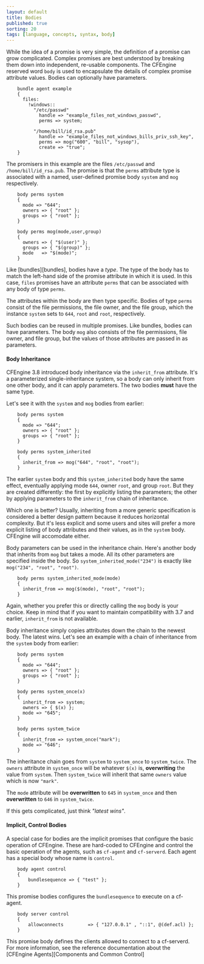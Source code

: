 ```yaml
---
layout: default
title: Bodies
published: true
sorting: 20
tags: [language, concepts, syntax, body]
---
```


While the idea of a promise is very simple, the definition of a promise can 
grow complicated. Complex promises are best understood by breaking them down 
into independent, re-usable components. The CFEngine reserved word `body` is 
used to encapsulate the details of complex promise attribute values. Bodies 
can optionally have parameters.

```cf3
    bundle agent example
    {
      files:
        !windows::
          "/etc/passwd"
            handle => "example_files_not_windows_passwd",
            perms => system;
    
          "/home/bill/id_rsa.pub"
            handle => "example_files_not_windows_bills_priv_ssh_key",
            perms => mog("600", "bill", "sysop"),
            create => "true";
    }
```

The promisers in this example are the files `/etc/passwd` and
`/home/bill/id_rsa.pub`. The promise is that the `perms` attribute type is
associated with a named, user-defined promise body `system` and `mog`
respectively.

```cf3
    body perms system
    {
      mode => "644";
      owners => { "root" };
      groups => { "root" };
    }
    
    body perms mog(mode,user,group)
    {
      owners => { "$(user)" };
      groups => { "$(group)" };
      mode   => "$(mode)";
    }
```

Like [bundles][bundles], bodies have a *type*. The type of the body has to match the left-hand side of the promise attribute in which it is used. In this case, `files` promises have an attribute `perms` that can be associated with any body of type `perms`.

The attributes within the body are then type specific. Bodies of type `perms` consist of the file permissions, the file owner, and the file group, which the instance `system` sets to `644`, `root` and `root`, respectively.

Such bodies can be reused in multiple promises. Like bundles, bodies can have parameters. The body `mog` also consists of the file permissions, file owner, and file group, but the values of those attributes are passed in as parameters.

#### Body Inheritance

CFEngine 3.8 introduced body inheritance via the `inherit_from`
attribute. It's a parameterized single-inheritance system, so a body
can only inherit from one other body, and it can apply parameters. The
two bodies **must** have the same type.

Let's see it with the `system` and `mog` bodies from earlier:

```cf3
    body perms system
    {
      mode => "644";
      owners => { "root" };
      groups => { "root" };
    }

    body perms system_inherited
    {
      inherit_from => mog("644", "root", "root");
    }

```

The earlier `system` body and this `system_inherited` body have the
same effect, eventually applying mode `644`, owner `root`, and group
`root`. But they are created differently: the first by explicitly
listing the parameters; the other by applying parameters to the
`inherit_from` chain of inheritance.

Which one is better? Usually, inheriting from a more generic
specification is considered a better design pattern because it reduces
horizontal complexity. But it's less explicit and some users and sites
will prefer a more explicit listing of body attributes and their
values, as in the `system` body. CFEngine will accomodate either.

Body parameters can be used in the inheritance chain. Here's another
body that inherits from `mog` but takes a mode. All its other
parameters are specified inside the body. So
`system_inherited_mode("234")` is exactly like `mog("234", "root",
"root")`.

```cf3
    body perms system_inherited_mode(mode)
    {
      inherit_from => mog($(mode), "root", "root");
    }

```

Again, whether you prefer this or directly calling the `mog` body is
your choice. Keep in mind that if you want to maintain compatibility
with 3.7 and earlier, `inherit_from` is not available.

Body inheritance simply copies attributes down the chain to the newest
body. The latest wins. Let's see an example with a chain of
inheritance from the `system` body from earlier:

```cf3
    body perms system
    {
      mode => "644";
      owners => { "root" };
      groups => { "root" };
    }

    body perms system_once(x)
    {
      inherit_from => system;
      owners => { $(x) };
      mode => "645";
    }

    body perms system_twice
    {
      inherit_from => system_once("mark");
      mode => "646";
    }

```

The inheritance chain goes from `system` to `system_once` to
`system_twice`. The `owners` attribute in `system_once` will be
whatever `$(x)` is, **overwriting** the value from `system`. Then
`system_twice` will inherit that same `owners` value which is now `"mark"`.

The `mode` attribute will be **overwritten** to `645` in `system_once`
and then **overwritten** to `646` in `system_twice`.

If this gets complicated, just think *"latest wins"*.

#### Implicit, Control Bodies

A special case for bodies are the implicit promises that configure the basic 
operation of CFEngine. These are hard-coded to CFEngine and control the basic 
operation of the agents, such as `cf-agent` and `cf-serverd`. Each agent has a 
special body whose name is `control`.

```cf3
    body agent control
    { 
        bundlesequence => { "test" };
    }
```

This promise bodies configures the `bundlesequence` to execute on a cf-agent.

```cf3
    body server control
    {
        allowconnects         => { "127.0.0.1" , "::1", @(def.acl) };
    }
```

This promise body defines the clients allowed to connect to a cf-serverd. 
For more information, see the reference documentation about the [CFEngine 
Agents][Components and Common Control]
